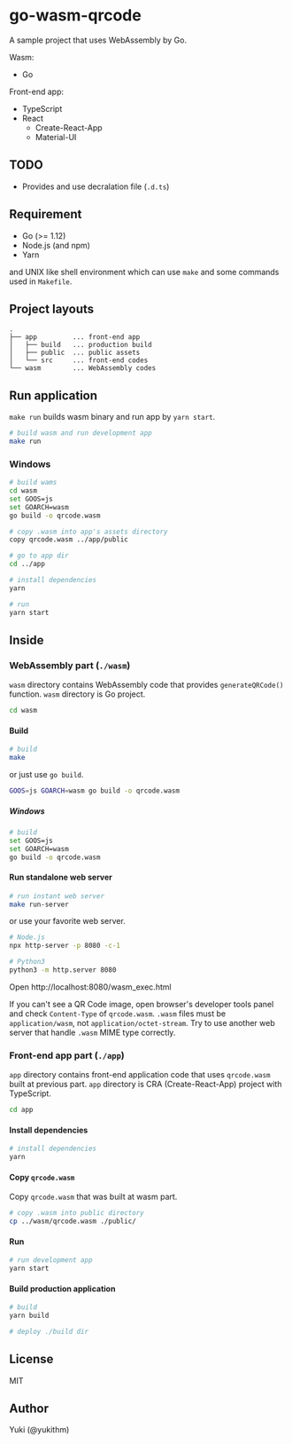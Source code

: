 # go-wasm-qrcode

A sample project that uses WebAssembly by Go.

Wasm:

- Go

Front-end app:

- TypeScript
- React
    - Create-React-App
    - Material-UI

## TODO

- Provides and use decralation file (`.d.ts`)

## Requirement

- Go (>= 1.12)
- Node.js (and npm)
- Yarn 

and UNIX like shell environment which can use `make` and some commands used in `Makefile`.

## Project layouts

```
.
├── app         ... front-end app
│   ├── build   ... production build
│   ├── public  ... public assets
│   └── src     ... front-end codes
└── wasm        ... WebAssembly codes
```

## Run application

`make run` builds wasm binary and run app by `yarn start`.

```sh
# build wasm and run development app
make run
```

### Windows

```sh
# build wams
cd wasm
set GOOS=js
set GOARCH=wasm
go build -o qrcode.wasm

# copy .wasm into app's assets directory
copy qrcode.wasm ../app/public

# go to app dir
cd ../app

# install dependencies
yarn

# run
yarn start
```

## Inside

### WebAssembly part (`./wasm`)

`wasm` directory contains WebAssembly code that provides `generateQRCode()` function. `wasm` directory is Go project.

```sh
cd wasm
```

#### Build

```sh
# build
make
```

or just use `go build`.

```sh
GOOS=js GOARCH=wasm go build -o qrcode.wasm
```

##### Windows

```sh
# build
set GOOS=js
set GOARCH=wasm
go build -o qrcode.wasm
```

#### Run standalone web server

```sh
# run instant web server
make run-server
```

or use your favorite web server.

```sh
# Node.js
npx http-server -p 8080 -c-1

# Python3
python3 -m http.server 8080
```

Open http://localhost:8080/wasm_exec.html

If you can't see a QR Code image, open browser's developer tools panel and check `Content-Type` of `qrcode.wasm`.
`.wasm` files must be `application/wasm`, not `application/octet-stream`.
Try to use another web server that handle `.wasm` MIME type correctly.

### Front-end app part (`./app`)

`app` directory contains front-end application code that uses `qrcode.wasm` built at previous part.
`app` directory is CRA (Create-React-App) project with TypeScript.

```sh
cd app
```

#### Install dependencies

```sh
# install dependencies
yarn
```

#### Copy `qrcode.wasm`

Copy `qrcode.wasm` that was built at wasm part.

```sh
# copy .wasm into public directory
cp ../wasm/qrcode.wasm ./public/
```

#### Run

```sh
# run development app
yarn start
```

#### Build production application

```sh
# build
yarn build

# deploy ./build dir
```

## License

MIT

## Author

Yuki (@yukithm)
